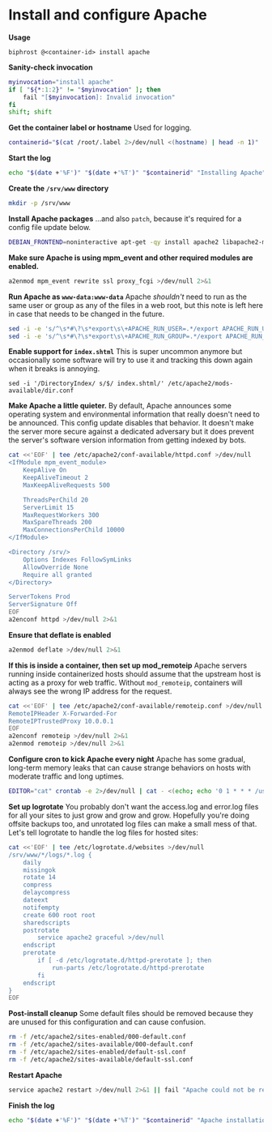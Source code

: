 # Install and configure Apache

**Usage**
```
biphrost @<container-id> install apache
```

**Sanity-check invocation**
```bash
myinvocation="install apache"
if [ "${*:1:2}" != "$myinvocation" ]; then
    fail "[$myinvocation]: Invalid invocation"
fi
shift; shift
```

**Get the container label or hostname**
Used for logging.
```bash
containerid="$(cat /root/.label 2>/dev/null <(hostname) | head -n 1)"
```

**Start the log**
```bash
echo "$(date +'%F')" "$(date +'%T')" "$containerid" "Installing Apache"
```

**Create the `/srv/www` directory**
```bash
mkdir -p /srv/www
```

**Install Apache packages**
...and also `patch`, because it's required for a config file update below.
```bash
DEBIAN_FRONTEND=noninteractive apt-get -qy install apache2 libapache2-mod-security2 patch cron >/dev/null
```

**Make sure Apache is using mpm_event and other required modules are enabled.**
```bash
a2enmod mpm_event rewrite ssl proxy_fcgi >/dev/null 2>&1
```

**Run Apache as `www-data:www-data`**
Apache *shouldn't* need to run as the same user or group as any of the files in a web root, but this note is left here in case that needs to be changed in the future.
```bash
sed -i -e 's/^\s*#\?\s*export\s\+APACHE_RUN_USER=.*/export APACHE_RUN_USER=www-data/g' /etc/apache2/envvars
sed -i -e 's/^\s*#\?\s*export\s\+APACHE_RUN_GROUP=.*/export APACHE_RUN_GROUP=www-data/g' /etc/apache2/envvars
```

**Enable support for `index.shtml`**
This is super uncommon anymore but occasionally some software will try to use it and tracking this down again when it breaks is annoying.
```
sed -i '/DirectoryIndex/ s/$/ index.shtml/' /etc/apache2/mods-available/dir.conf
```

**Make Apache a little quieter.**
By default, Apache announces some operating system and environmental information that really doesn't need to be announced. This config update disables that behavior. It doesn't make the server more secure against a dedicated adversary but it does prevent the server's software version information from getting indexed by bots.
```bash
cat <<'EOF' | tee /etc/apache2/conf-available/httpd.conf >/dev/null
<IfModule mpm_event_module>
    KeepAlive On
    KeepAliveTimeout 2
    MaxKeepAliveRequests 500

    ThreadsPerChild 20
    ServerLimit 15
    MaxRequestWorkers 300
    MaxSpareThreads 200
    MaxConnectionsPerChild 10000
</IfModule>

<Directory /srv/>  
    Options Indexes FollowSymLinks
    AllowOverride None
    Require all granted
</Directory>

ServerTokens Prod
ServerSignature Off
EOF
a2enconf httpd >/dev/null 2>&1
```

**Ensure that deflate is enabled**
```bash
a2enmod deflate >/dev/null 2>&1
```

**If this is inside a container, then set up mod_remoteip**
Apache servers running inside containerized hosts should assume that the upstream host is acting as a proxy for web traffic. Without `mod_remoteip`, containers will always see the wrong IP address for the request.
```bash
cat <<'EOF' | tee /etc/apache2/conf-available/remoteip.conf >/dev/null
RemoteIPHeader X-Forwarded-For
RemoteIPTrustedProxy 10.0.0.1
EOF
a2enconf remoteip >/dev/null 2>&1
a2enmod remoteip >/dev/null 2>&1
```

**Configure cron to kick Apache every night**
Apache has some gradual, long-term memory leaks that can cause strange behaviors on hosts with moderate traffic and long uptimes.
```bash
EDITOR="cat" crontab -e 2>/dev/null | cat - <(echo; echo '0 1 * * * /usr/sbin/apachectl graceful') | crontab -
```

**Set up logrotate**
You probably don't want the access.log and error.log files for all your sites to just grow and grow and grow. Hopefully you're doing offsite backups too, and unrotated log files can make a small mess of that. Let's tell logrotate to handle the log files for hosted sites:
```bash
cat <<'EOF' | tee /etc/logrotate.d/websites >/dev/null
/srv/www/*/logs/*.log {
    daily
    missingok
    rotate 14
    compress
    delaycompress
    dateext
    notifempty
    create 600 root root
    sharedscripts
    postrotate
        service apache2 graceful >/dev/null
    endscript
    prerotate
        if [ -d /etc/logrotate.d/httpd-prerotate ]; then
            run-parts /etc/logrotate.d/httpd-prerotate
        fi
    endscript
}
EOF
```

**Post-install cleanup**
Some default files should be removed because they are unused for this configuration and can cause confusion.
```bash
rm -f /etc/apache2/sites-enabled/000-default.conf
rm -f /etc/apache2/sites-available/000-default.conf
rm -f /etc/apache2/sites-enabled/default-ssl.conf
rm -f /etc/apache2/sites-available/default-ssl.conf
```

**Restart Apache**
```bash
service apache2 restart >/dev/null 2>&1 || fail "Apache could not be restarted; a sysop needs to troubleshoot the Apache configuration."
```

**Finish the log**
```bash
echo "$(date +'%F')" "$(date +'%T')" "$containerid" "Apache installation complete."
```
